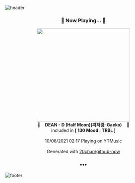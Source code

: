 ![header](https://capsule-render.vercel.app/api?type=wave&height=170&section=header&text=Hi.%20I'm%20SHIFT&fontColor=090707&fontAlignX=45&fontAlignY=65&fontSize=100)

<h3 align="center">🎵 Now Playing... 🎵</h3>
<p align="center">
  <a href="https://music.youtube.com/watch?v=KltW7c7RUsI">
    <img width="300" src="https://lh3.googleusercontent.com/-aB03JZvL8GfZ9gKAbMl6GvMKK43f6-ICu8EX2Pi7gB6s3L73SVzrAjeu3p0iEzmt6Lzi9jKo3NDa3P_">
  </a>
  <br>
  🎵&nbsp&nbsp&nbsp <b>DEAN - D (Half Moon)(피처링: Gaeko)</b> &nbsp&nbsp&nbsp🎵
  <br>
  included in <b>[ 130 Mood : TRBL ]</b>
  
  <br />
  <br />
  10/06/2021 02:17 Playing on YTMusic
  <br />
  <br />
  Generated with <a href="https://github.com/20chan/github-now">20chan/github-now</a>
</p>

<h3 align="center">•••</h3>

![footer](https://capsule-render.vercel.app/api?type=wave&height=150&section=footer)
